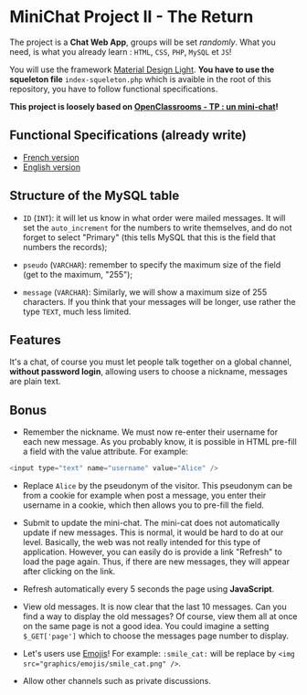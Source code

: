 # MiniChat Project II - The Return

The project is a **Chat Web App**, groups will be set _randomly_.
What you need, is what you already learn : `HTML`, `CSS`, `PHP`, `MySQL` et `JS`!

You will use the framework [Material Design Light](https://getmdl.io/).
__You have to use the squeleton file__ `index-squeleton.php` which is avaible in the root of this repository, you have to follow functional specifications.

__This project is loosely based on [OpenClassrooms - TP : un mini-chat](https://openclassrooms.com/courses/concevez-votre-site-web-avec-php-et-mysql/tp-un-mini-chat)!__

## Functional Specifications (already write)

* [French version](https://docs.google.com/document/d/1AK9OQgLsr0Iv549YS3zUCoENvSVdm0H5RV2kMYpaeyc)
* [English version](https://docs.google.com/document/d/15xab7ijmKXCmGWooJcPr9Yp8X6TVPQ3CnYtqoKc297Q)

## Structure of the MySQL table

* `ID` (`INT`): it will let us know in what order were mailed messages. It will set the `auto_increment` for the numbers to write themselves, and do not forget to select "Primary" (this tells MySQL that this is the field that numbers the records);

* `pseudo` (`VARCHAR`): remember to specify the maximum size of the field (get to the maximum, "255");

* `message` (`VARCHAR`): Similarly, we will show a maximum size of 255 characters. If you think that your messages will be longer, use rather the type `TEXT`, much less limited.

## Features

It's a chat, of course you must let people talk together on a global channel, __without password login__, allowing users to choose a nickname, messages are plain text.

## Bonus

* Remember the nickname. We must now re-enter their username for each new message. As you probably know, it is possible in HTML pre-fill a field with the value attribute. For example:

```php
<input type="text" name="username" value="Alice" />
```

* Replace `Alice` by the pseudonym of the visitor. This pseudonym can be from a cookie for example when post a message, you enter their username in a cookie, which then allows you to pre-fill the field.

* Submit to update the mini-chat. The mini-cat does not automatically update if new messages. This is normal, it would be hard to do at our level. Basically, the web was not really intended for this type of application. However, you can easily do is provide a link "Refresh" to load the page again. Thus, if there are new messages, they will appear after clicking on the link.

* Refresh automatically every 5 seconds the page using __JavaScript__.

* View old messages. It is now clear that the last 10 messages. Can you find a way to display the old messages? Of course, view them all at once on the same page is not a good idea. You could imagine a setting `$_GET['page']` which to choose the messages page number to display.

* Let's users use [Emojis](http://www.emoji-cheat-sheet.com/)! For example: `:smile_cat:` will be replace by `<img src="graphics/emojis/smile_cat.png" />`.

* Allow other channels such as private discussions.
